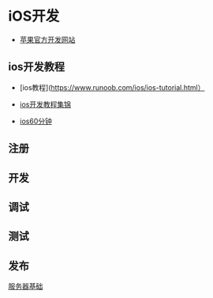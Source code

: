# iOS开发 

* [苹果官方开发网站](https://developer.apple.com/develop/)

## ios开发教程

* [ios教程](https://www.runoob.com/ios/ios-tutorial.html）

* [ios开发教程集锦](https://cloud.tencent.com/developer/article/1387518)

* [ios60分钟](https://github.com/qinjx/30min_guides/blob/master/ios.md)

## 注册

## 开发

## 调试

## 测试

## 发布

[服务器基础](https://github.com/geekist/developer_guide/blob/main/server/server.md)